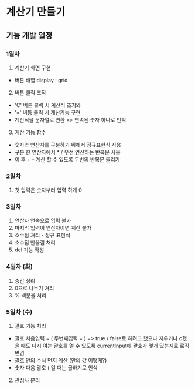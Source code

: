 # 계산기 만들기

## 기능 개발 일정

### 1일차

1. 계산기 화면 구현

- 버튼 배열 display : grid

2. 버튼 클릭 조작

- 'C' 버튼 클릭 시 계산식 초기와
- '=' 버틍 클릭 시 계산기능 구현
- 계산식을 문자열로 변환 => 연속된 숫자 하나로 인식

3. 게산 기능 함수

- 숫자와 연산자를 구분하기 위해서 정규표현식 사용
- 구분 한 연산자에서 \* / 우선 연산하는 반복문 사용
- 이 후 + - 계산 할 수 있도록 두번의 반복문 돌리기

### 2일차

1. 첫 입력은 숫자부터 입력 하게 0

### 3일차

1. 연산자 연속으로 입력 불가
2. 마지막 입력이 연산자이면 계산 불가
3. 소수점 처리 - 정규 표현식
4. 소수점 반올림 처리
5. del 기능 작성

### 4일차 (화)

1. 중간 정리
2. 0으로 나누기 처리
3. % 백분율 처리

### 5일차 (수)

1. 괄호 기능 처리

- 괄호 처음입력 = ( 두번째입력 = ) => true / false로 하려고 했으나 지우거나 c했을 때도 다시 여는 괄호를 열 수 있도록 currentInput에 괄호가 몇개 있는지로 로직 변경
- 괄호 안의 수식 먼저 계산 (안의 값 어떻게?)
- 숫자 다음 괄호 ( 일 때는 곱하기로 인식

2. 관심사 분리
